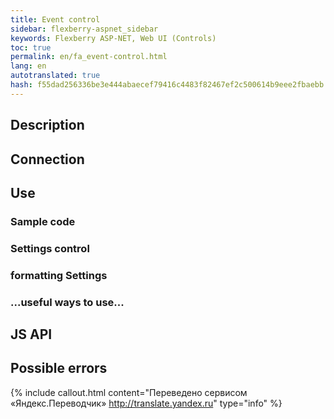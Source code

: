 ```yaml
--- 
title: Event control 
sidebar: flexberry-aspnet_sidebar 
keywords: Flexberry ASP-NET, Web UI (Controls) 
toc: true 
permalink: en/fa_event-control.html 
lang: en 
autotranslated: true 
hash: f55dad256336be3e444abaecef79416c4483f82467ef2c500614b9eee2fbaebb 
--- 
```


## Description 

## Connection 

## Use 

### Sample code 

### Settings control 

### formatting Settings 

### ...useful ways to use... 

## JS API 

## Possible errors 



{% include callout.html content="Переведено сервисом «Яндекс.Переводчик» <http://translate.yandex.ru>" type="info" %}